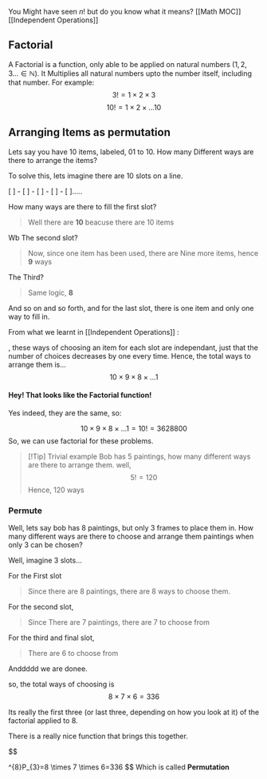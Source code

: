 You Might have seen $n!$ but do you know what it means?
[[Math MOC]]
[[Independent Operations]]

## Factorial

A Factorial is a function, only able to  be applied on natural numbers ($1,2,3\dots \in \mathbb{N}$). It Multiplies all natural numbers upto the number itself, including that number. For example: $$
3! = 1 \times 2 \times 3
$$
$$
10! = 1 \times 2 \times \dots 10
$$

## Arranging Items as permutation

Lets say you have 10 items, labeled, 01 to 10. How many Different ways are there to arrange the items?

To solve this, lets imagine there are 10 slots on a line.

[ ] - [ ] - [ ] - [ ] - [ ].....

How many ways are there to fill the first slot?
> Well there are **10** beacuse there are 10 items

Wb The second slot?
> Now, since one item has been used, there are Nine more items, hence **9** ways

The Third?
> Same logic, **8**


And so on and so forth, and for the last slot, there is one item and only one way to fill in.


From what we learnt in [[Independent Operations]] :

, these ways of choosing an item for each slot are independant, just that the number of choices decreases by one every time. Hence, the total ways to arrange them is...
$$
10 \times 9 \times 8 \times \dots 1 
$$

#### Hey! That looks like the Factorial function!

Yes indeed, they are the same, so:

$$
10 \times 9 \times 8 \times \dots 1  = 10! = 3628800
$$
So, we can use factorial for these problems.

> [!Tip] Trivial example
> Bob has 5 paintings, how many different ways are there to arrange them.
> well,
> $$
5! = 120
>$$
>Hence, 120 ways



### Permute

Well, lets say bob has 8 paintings, but only 3 frames to place them in. How many different ways are there to choose and arrange them paintings when only 3 can be chosen?

Well, imagine 3 slots...

For the First slot
> Since there are 8 paintings, there are 8 ways to choose them.

For the second slot,
> Since There are 7 paintings, there are 7 to choose from

For the third and final slot,
> There are 6 to choose from

Anddddd we are donee.

so, the total ways of choosing is
$$
8 \times 7 \times 6 = 336
$$

Its really the first three (or last three, depending on how you look at it) of the factorial applied to 8.

There is a really nice function that brings this together.

$$

 ^{8}P_{3}=8 \times 7 \times 6=336
$$
Which is called **Permutation**

